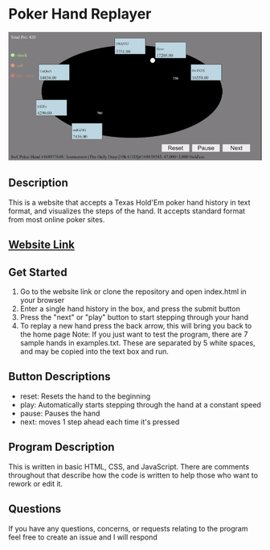 # Poker Hand Replayer

![](https://github.com/caJoey/Poker_Hand_Replayer/blob/main/images/pokerGif.gif)

## Description
This is a website that accepts a Texas Hold'Em poker hand history in text format, and visualizes the steps of the hand. It accepts standard format from most online poker sites.

## [Website Link](https://poker-hand-replayer.vercel.app/)

## Get Started 
 1. Go to the website link or clone the repository and open index.html in your browser
 2. Enter a single hand history in the box, and press the submit button
 3. Press the "next" or "play" button to start stepping through your hand
 4. To replay a new hand press the back arrow, this will bring you back to the home page
Note: If you just want to test the program, there are 7 sample hands in examples.txt. These are separated by 5 white spaces, and may be copied into the text box and run.
 
## Button Descriptions
  * reset: Resets the hand to the beginning
  * play: Automatically starts stepping through the hand at a constant speed
  * pause: Pauses the hand
  * next: moves 1 step ahead each time it's pressed

## Program Description
This is written in basic HTML, CSS, and JavaScript. There are comments throughout that describe how the code is written to help those who want to rework or edit it.

## Questions
If you have any questions, concerns, or requests relating to the program feel free to create an issue and I will respond
